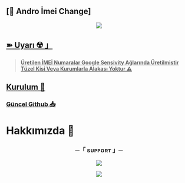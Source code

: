 ## [🤖 Andro İmei Change]


<p align="center"><a href="</h2>

<p align="center">
  <img src="https://telegra.ph/file/00a2a85ddbbfa7aeb55b5.png">

## ➽ Uyarı ☢️  」

> **Üretilen İMEİ Numaralar Google
Sensivity Ağlarında Üretilmistir Tüzel Kisi Veya Kurumlarla Alakası Yoktur ⚠️**

## Kurulum 🚀

### [Güncel Github 📥](https://github.com/zeedslowy/Pulser-mei/releases/tag/beta)


# Hakkımızda 🎈

<h3 align="center">
    ─「 sᴜᴩᴩᴏʀᴛ 」─
</h3>

<p align="center">
<a href="https://t.me/GlobalSohbetVip"><img src="https://img.shields.io/badge/-Support%20Group-blue.svg?style=for-the-badge&logo=Destek"></a>
</p>
<p align="center">
<a href="https://t.me/RedCereny"><img src="https://img.shields.io/badge/-Support%20Channel-blue.svg?style=for-the-badge&logo=Telegram"></a>
</p>

